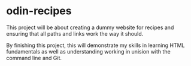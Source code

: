 # odin-recipes

This project will be about creating a dummy website for recipes and ensuring that all paths and links work the way it should.

By finishing this project, this will demonstrate my skills in learning HTML fundamentals as well as understanding working in unision
with the command line and Git.